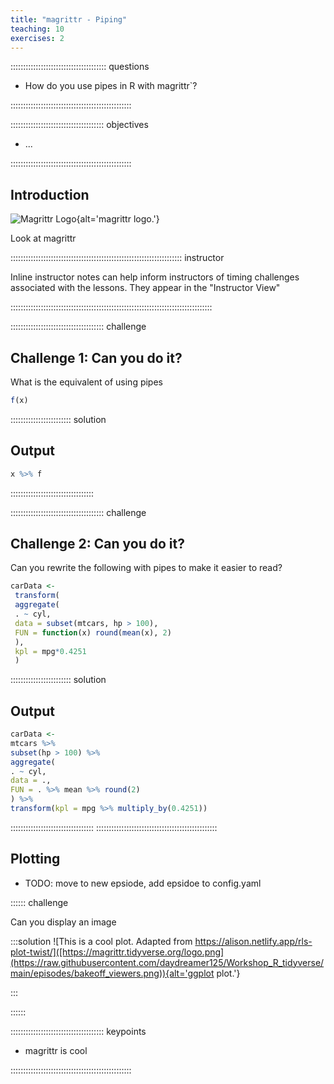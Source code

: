 ```yaml
---
title: "magrittr - Piping"
teaching: 10
exercises: 2
---
```


:::::::::::::::::::::::::::::::::::::: questions 

- How do you use pipes in R with magrittr`?

::::::::::::::::::::::::::::::::::::::::::::::::

::::::::::::::::::::::::::::::::::::: objectives

- ...

::::::::::::::::::::::::::::::::::::::::::::::::

## Introduction

![Magrittr Logo](https://magrittr.tidyverse.org/logo.png){alt='magrittr logo.'}



Look at magrittr

:::::::::::::::::::::::::::::::::::::::::::::::::::::::::::::::::::: instructor

Inline instructor notes can help inform instructors of timing challenges
associated with the lessons. They appear in the "Instructor View"

::::::::::::::::::::::::::::::::::::::::::::::::::::::::::::::::::::::::::::::::

::::::::::::::::::::::::::::::::::::: challenge 

## Challenge 1: Can you do it?

What is the equivalent of using pipes
```r
f(x)
```

:::::::::::::::::::::::: solution 

## Output
 
```r
x %>% f
```

:::::::::::::::::::::::::::::::::

::::::::::::::::::::::::::::::::::::: challenge 

## Challenge 2: Can you do it?

Can you rewrite the following with pipes to make it easier to read?
```r
carData <-
 transform(
 aggregate(
 . ~ cyl,
 data = subset(mtcars, hp > 100),
 FUN = function(x) round(mean(x), 2)
 ),
 kpl = mpg*0.4251
 )
```

:::::::::::::::::::::::: solution 

## Output
 
```r
carData <-
mtcars %>%
subset(hp > 100) %>%
aggregate(
. ~ cyl,
data = .,
FUN = . %>% mean %>% round(2)
) %>%
transform(kpl = mpg %>% multiply_by(0.4251))
```

:::::::::::::::::::::::::::::::::
::::::::::::::::::::::::::::::::::::::::::::::::

## Plotting

- TODO: move to new epsiode, add epsidoe to config.yaml

:::::: challenge

Can you display an image

:::solution
![This is a cool plot. Adapted from https://alison.netlify.app/rls-plot-twist/]([https://magrittr.tidyverse.org/logo.png](https://raw.githubusercontent.com/daydreamer125/Workshop_R_tidyverse/main/episodes/bakeoff_viewers.png)){alt='ggplot plot.'}

:::


::::::


::::::::::::::::::::::::::::::::::::: keypoints 

- magrittr is cool

::::::::::::::::::::::::::::::::::::::::::::::::

[r-markdown]: https://rmarkdown.rstudio.com/
